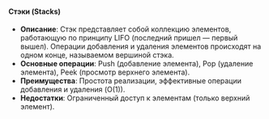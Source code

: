 #### Стэки (Stacks)

- **Описание**: Стэк представляет собой коллекцию элементов, работающую по принципу LIFO (последний пришел — первый вышел). Операции добавления и удаления элементов происходят на одном конце, называемом вершиной стэка.
- **Основные операции**: Push (добавление элемента), Pop (удаление элемента), Peek (просмотр верхнего элемента).
- **Преимущества**: Простота реализации, эффективные операции добавления и удаления (O(1)).
- **Недостатки**: Ограниченный доступ к элементам (только верхний элемент).